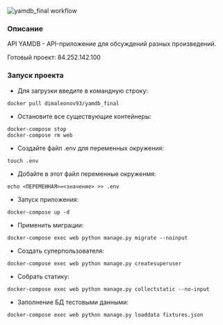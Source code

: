 ![yamdb_final workflow](https://github.com/dmitriileonov93/yamdb_final/actions/workflows/yamdb_workflow.yml/badge.svg)

### Описание
API YAMDB - API-приложение для обсуждений разных произведений.

Готовый проект: 84.252.142.100

### Запуск проекта
- Для загрузки введите в командную строку:
```
docker pull dimaleonov93/yamdb_final
```
- Остановите все существующие контейнеры:
```
docker-compose stop
docker-compose rm web
```
- Создайте файл .env для переменных окружения:
```
touch .env
```
- Добайте в этот файл переменные окруженмя:
```
echo <ПЕРЕМЕННАЯ>=<значение> >> .env
```
- Запуск приложения:
```
docker-compose up -d
```
- Применить миграции:
```
docker-compose exec web python manage.py migrate --noinput
```
- Создать суперпользователя:
```
docker-compose exec web python manage.py createsuperuser
```
- Собрать статику:
```
docker-compose exec web python manage.py collectstatic --no-input
```
- Заполнение БД тестовыми данными:
```
docker-compose exec web python manage.py loaddata fixtures.json
```
